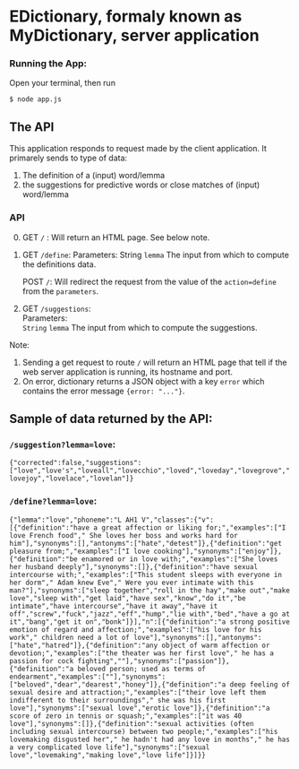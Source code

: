 # EDictionary, formaly known as MyDictionary, server application

### Running the App:
Open your terminal, then run   

`$ node app.js`

##  The API   

This application responds to request made by the client application. It primarely sends to type of data:   
1. The definition of a (input) word/lemma   
2. the suggestions for predictive words or close matches of (input) word/lemma  



### API
0.
      GET `/` : Will return an HTML page. See below note.

1.   
      GET `/define`:
        Parameters:
            String `lemma` The input from which to compute the definitions data.     
      
      POST `/`:
        Will redirect the request from the value of the `action=define` from the `parameters`. 

2.   
      GET `/suggestions`:   
      Parameters:      
                `String` `lemma` The input from which to compute the suggestions.


Note:  
1. Sending a get request to route `/` will return an HTML page that tell if the web server application is running, its hostname and port.
2. On error, dictionary returns a JSON object with a key `error` which contains the error message `{error: "..."}`.


## Sample of data returned by the API:

### `/suggestion?lemma=love`:   
`{"corrected":false,"suggestions":["love","love's","loveall","lovecchio","loved","loveday","lovegrove","lovejoy","lovelace","lovelan"]}`


### `/define?lemma=love`:   
`{"lemma":"love","phoneme":"L AH1 V","classes":{"v":[{"definition":"have a great affection or liking for;","examples":["I love French food"," She loves her boss and works hard for him"],"synonyms":[],"antonyms":["hate","detest"]},{"definition":"get pleasure from;","examples":["I love cooking"],"synonyms":["enjoy"]},{"definition":"be enamored or in love with;","examples":["She loves her husband deeply"],"synonyms":[]},{"definition":"have sexual intercourse with;","examples":["This student sleeps with everyone in her dorm"," Adam knew Eve"," Were you ever intimate with this man?"],"synonyms":["sleep together","roll in the hay","make out","make love","sleep with","get laid","have sex","know","do it","be intimate","have intercourse","have it away","have it off","screw","fuck","jazz","eff","hump","lie with","bed","have a go at it","bang","get it on","bonk"]}],"n":[{"definition":"a strong positive emotion of regard and affection;","examples":["his love for his work"," children need a lot of love"],"synonyms":[],"antonyms":["hate","hatred"]},{"definition":"any object of warm affection or devotion;","examples":["the theater was her first love"," he has a passion for cock fighting",""],"synonyms":["passion"]},{"definition":"a beloved person; used as terms of endearment","examples":[""],"synonyms":["beloved","dear","dearest","honey"]},{"definition":"a deep feeling of sexual desire and attraction;","examples":["their love left them indifferent to their surroundings"," she was his first love"],"synonyms":["sexual love","erotic love"]},{"definition":"a score of zero in tennis or squash;","examples":["it was 40 love"],"synonyms":[]},{"definition":"sexual activities (often including sexual intercourse) between two people;","examples":["his lovemaking disgusted her"," he hadn't had any love in months"," he has a very complicated love life"],"synonyms":["sexual love","lovemaking","making love","love life"]}]}}`
